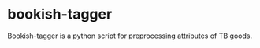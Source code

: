 bookish-tagger
==============

Bookish-tagger is a python script for preprocessing attributes of TB goods.
